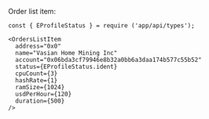 Order list item:

    const { EProfileStatus } = require ('app/api/types');

    <OrdersListItem
      address="0x0"
      name="Vasian Home Mining Inc"
      account="0x06bda3cf79946e8b32a0bb6a3daa174b577c55b52"
      status={EProfileStatus.ident}
      cpuCount={3}
      hashRate={1}
      ramSize={1024}
      usdPerHour={120}
      duration={500}
    />

